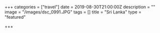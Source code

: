 +++
categories = ["travel"]
date = 2019-08-30T21:00:00Z
description = ""
image = "/images/dsc_0991.JPG"
tags = []
title = "Sri Lanka"
type = "featured"

+++
